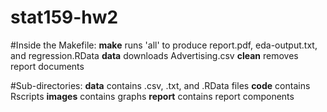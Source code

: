 # stat159-hw2

#Inside the Makefile:
	**make** runs 'all' to produce report.pdf, eda-output.txt, and regression.RData
	**data** downloads Advertising.csv
	**clean** removes report documents

#Sub-directories:
	**data** contains .csv, .txt, and .RData files
	**code** contains Rscripts
	**images** contains graphs
	**report** contains report components

